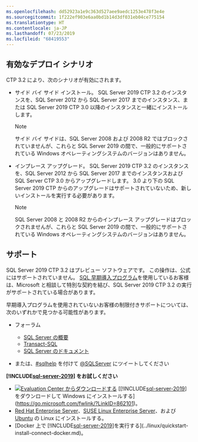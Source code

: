 ```yaml
---
ms.openlocfilehash: dd52923a1e9c363d527aee9aedc1253e478f3e4e
ms.sourcegitcommit: 1f222ef903e6aa0bd1b14d3df031eb04ce775154
ms.translationtype: HT
ms.contentlocale: ja-JP
ms.lasthandoff: 07/23/2019
ms.locfileid: "68419553"
---
```

## <a name="enabled-deployment-scenarios"></a>有効なデプロイ シナリオ

CTP 3.2 により、次のシナリオが有効にされます。

- サイド バイ サイド インストール。 SQL Server 2019 CTP 3.2 のインスタンスを、SQL Server 2012 から SQL Server 2017 までのインスタンス、または SQL Server 2019 CTP 3.0 以降のインスタンスと一緒にインストールします。
   >[!NOTE]
   >サイド バイ サイドは、SQL Server 2008 および 2008 R2 ではブロックされていませんが、これらと SQL Server 2019 の間で、一般的にサポートされている Windows オペレーティングシステムのバージョンはありません。
- インプレース アップグレード。 SQL Server 2019 CTP 3.2 のインスタンスを、SQL Server 2012 から SQL Server 2017 までのインスタンスおよび SQL Server CTP 3.0 からアップグレードします。 3\.0 より下の SQL Server 2019 CTP からのアップグレードはサポートされていないため、新しいインストールを実行する必要があります。
   >[!NOTE]
   >SQL Server 2008 と 2008 R2 からのインプレース アップグレードはブロックされませんが、これらと SQL Server 2019 の間で、一般的にサポートされている Windows オペレーティングシステムのバージョンはありません。

## <a name="support"></a>サポート

SQL Server 2019 CTP 3.2 はプレビュー ソフトウェアです。 この操作は、公式にはサポートされていません。 [SQL 早期導入プログラム](http://aka.ms/sqleap)を使用しているお客様は、Microsoft と相談して特別な契約を結び、SQL Server 2019 CTP 3.2 の実行がサポートされている場合があります。

早期導入プログラムを使用されていないお客様の制限付きサポートについては、次のいずれかで見つかる可能性があります。

- フォーラム
  - [SQL Server の概要](https://social.msdn.microsoft.com/Forums/sqlserver/en-US/home?forum=sqlgetstarted)
  - [Transact-SQL](https://social.msdn.microsoft.com/Forums/sqlserver/en-US/home?forum=transactsql)
  - [SQL Server のドキュメント](https://social.msdn.microsoft.com/Forums/sqlserver/en-US/home?forum=sqldocumentation)

- または、[#sqlhelp](https://twitter.com/search?q=%23sqlhelp) を付けて [@SQLServer](https://twitter.com/SQLServer) にツイートしてください

**[!INCLUDE[sql-server-2019](../includes/sssqlv15-md.md)] をお試しください**

- [![Evaluation Center からダウンロードする](../includes/media/download2.png)](https://go.microsoft.com/fwlink/?LinkID=862101) [[!INCLUDE[sql-server-2019](../includes/sssqlv15-md.md)] をダウンロードして Windows にインストールする](https://go.microsoft.com/fwlink/?LinkID=862101)。
- [Red Hat Enterprise Server](../linux/quickstart-install-connect-red-hat.md)、[SUSE Linux Enterprise Server](../linux/quickstart-install-connect-suse.md)、および [Ubuntu](../linux/quickstart-install-connect-ubuntu.md) の Linux にインストールする。
- [Docker 上で [!INCLUDE[sql-server-2019](../includes/sssqlv15-md.md)]を実行する](../linux/quickstart-install-connect-docker.md)。